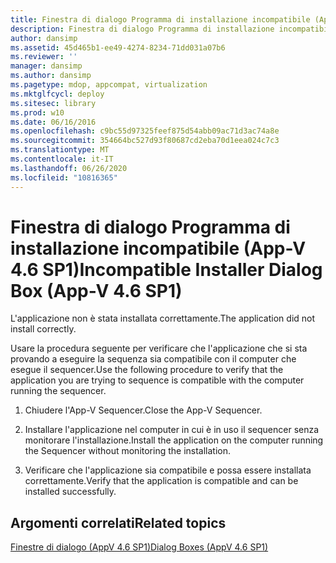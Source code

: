 ```yaml
---
title: Finestra di dialogo Programma di installazione incompatibile (App-V 4.6 SP1)
description: Finestra di dialogo Programma di installazione incompatibile (App-V 4.6 SP1)
author: dansimp
ms.assetid: 45d465b1-ee49-4274-8234-71dd031a07b6
ms.reviewer: ''
manager: dansimp
ms.author: dansimp
ms.pagetype: mdop, appcompat, virtualization
ms.mktglfcycl: deploy
ms.sitesec: library
ms.prod: w10
ms.date: 06/16/2016
ms.openlocfilehash: c9bc55d97325feef875d54abb09ac71d3ac74a8e
ms.sourcegitcommit: 354664bc527d93f80687cd2eba70d1eea024c7c3
ms.translationtype: MT
ms.contentlocale: it-IT
ms.lasthandoff: 06/26/2020
ms.locfileid: "10816365"
---
```

# <span data-ttu-id="eae56-103">Finestra di dialogo Programma di installazione incompatibile (App-V 4.6 SP1)</span><span class="sxs-lookup"><span data-stu-id="eae56-103">Incompatible Installer Dialog Box (App-V 4.6 SP1)</span></span>


<span data-ttu-id="eae56-104">L'applicazione non è stata installata correttamente.</span><span class="sxs-lookup"><span data-stu-id="eae56-104">The application did not install correctly.</span></span>

<span data-ttu-id="eae56-105">Usare la procedura seguente per verificare che l'applicazione che si sta provando a eseguire la sequenza sia compatibile con il computer che esegue il sequencer.</span><span class="sxs-lookup"><span data-stu-id="eae56-105">Use the following procedure to verify that the application you are trying to sequence is compatible with the computer running the sequencer.</span></span>

1.  <span data-ttu-id="eae56-106">Chiudere l'App-V Sequencer.</span><span class="sxs-lookup"><span data-stu-id="eae56-106">Close the App-V Sequencer.</span></span>

2.  <span data-ttu-id="eae56-107">Installare l'applicazione nel computer in cui è in uso il sequencer senza monitorare l'installazione.</span><span class="sxs-lookup"><span data-stu-id="eae56-107">Install the application on the computer running the Sequencer without monitoring the installation.</span></span>

3.  <span data-ttu-id="eae56-108">Verificare che l'applicazione sia compatibile e possa essere installata correttamente.</span><span class="sxs-lookup"><span data-stu-id="eae56-108">Verify that the application is compatible and can be installed successfully.</span></span>

## <span data-ttu-id="eae56-109">Argomenti correlati</span><span class="sxs-lookup"><span data-stu-id="eae56-109">Related topics</span></span>


[<span data-ttu-id="eae56-110">Finestre di dialogo (AppV 4.6 SP1)</span><span class="sxs-lookup"><span data-stu-id="eae56-110">Dialog Boxes (AppV 4.6 SP1)</span></span>](dialog-boxes--appv-46-sp1-.md)

 

 





